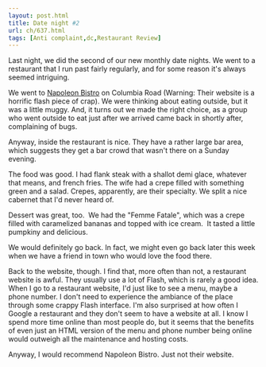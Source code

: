 ```yaml
---
layout: post.html
title: Date night #2
url: ch/637.html
tags: [Anti complaint,dc,Restaurant Review]
---
```

Last night, we did the second of our new monthly date nights. We went to a restaurant that I run past fairly regularly, and for some reason it's always seemed intriguing.

We went to [Napoleon Bistro](http://napoleondc.com/) on Columbia Road (Warning: Their website is a horrific flash piece of crap). We were thinking about eating outside, but it was a little muggy. And, it turns out we made the right choice, as a group who went outside to eat just after we arrived came back in shortly after, complaining of bugs.

Anyway, inside the restaurant is nice. They have a rather large bar area, which suggests they get a bar crowd that wasn't there on a Sunday evening.

The food was good. I had flank steak with a shallot demi glace, whatever that means, and french fries. The wife had a crepe filled with something green and a salad. Crepes, apparently, are their specialty. We split a nice cabernet that I'd never heard of.

Dessert was great, too.  We had the "Femme Fatale", which was a crepe filled with caramelized bananas and topped with ice cream.  It tasted a little pumpkiny and delicious.

We would definitely go back. In fact, we might even go back later this week when we have a friend in town who would love the food there.

Back to the website, though. I find that, more often than not, a restaurant website is awful. They usually use a lot of Flash, which is rarely a good idea. When I go to a restaurant website, I'd just like to see a menu, maybe a phone number. I don't need to experience the ambiance of the place through some crappy Flash interface. I'm also surprised at how often I Google a restaurant and they don't seem to have a website at all. I know I spend more time online than most people do, but it seems that the benefits of even just an HTML version of the menu and phone number being online would outweigh all the maintenance and hosting costs.

Anyway, I would recommend Napoleon Bistro. Just not their website.
